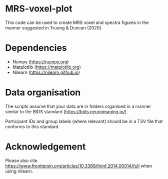 # MRS-voxel-plot
This code can be used to create MRS voxel and spectra figures in the manner suggested in Truong & Duncan (2020).

# Dependencies
- Numpy (https://numpy.org)
- Matplotlib (https://matplotlib.org)
- Nilearn (https://nilearn.github.io)

# Data organisation
The scripts assume that your data are in folders organised in a manner similar to the BIDS standard (https://bids.neuroimaging.io/).  

Participant IDs and group labels (where relevant) should be in a TSV file that conforms to this standard.

# Acknowledgement

Please also cite https://www.frontiersin.org/articles/10.3389/fninf.2014.00014/full when using nilearn. 
